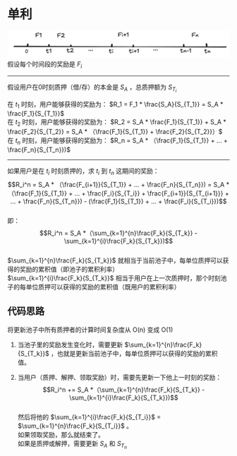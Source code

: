 # 单利
![1](./1.png)  
假设每个时间段的奖励是 $F_i$  

---
假设用户在0时刻质押（借/存）的本金是 $S_A$ ，总质押额为 $S_{T_i}$

在 $t_1$ 时刻，用户能够获得的奖励为： $R_1 = F_1 * \frac{S_A}{S_{T_1}} = S_A * \frac{F_1}{S_{T_1}}$  
在 $t_2$ 时刻，用户能够获得的奖励为： $R_2 = S_A * \frac{F_1}{S_{T_1}} + S_A * \frac{F_2}{S_{T_2}} = S_A * （\frac{F_1}{S_{T_1}} + \frac{F_2}{S_{T_2}}）$  
在 $t_n$ 时刻，用户能够获得的奖励为： $R_n = S_A * （\frac{F_1}{S_{T_1}} + ... + \frac{F_n}{S_{T_n}})$  

---
如果用户是在 $t_i$ 时刻质押的，求 $t_i$ 到 $t_n$ 这期间的奖励： 
$$R_i^n = S_A * （\frac{F_{i+1}}{S_{T_1}} + ... + \frac{F_n}{S_{T_n}}) = S_A *（\frac{F_1}{S_{T_1}} + ... + \frac{F_i}{S_{T_i}} + \frac{F_{i+1}}{S_{T_{i+1}}} + ... + \frac{F_n}{S_{T_n}}) - (\frac{F_1}{S_{T_1}} + ... + \frac{F_i}{S_{T_i}})$$  
即：  
$$R_i^n  = S_A *（\sum_{k=1}^{n}\frac{F_k}{S_{T_k}} - \sum_{k=1}^{i}\frac{F_k}{S_{T_k}})$$  
$\sum_{k=1}^{n}\frac{F_k}{S_{T_k}}$ 就相当于当前池子中，每单位质押可以获得的奖励的累积值（即池子的累积利率）  
$\sum_{k=1}^{i}\frac{F_k}{S_{T_k}}$ 相当于用户在上一次质押时，那个时刻池子的每单位质押可以获得的奖励的累积值（既用户的累积利率）  

## 代码思路
将更新池子中所有质押者的计算时间复杂度从 O(n) 变成 O(1)  
  
1. 当池子里的奖励发生变化时，需要更新 $\sum_{k=1}^{n}\frac{F_k}{S_{T_k}}$ ，也就是更新当前池子中，每单位质押可以获得的奖励的累积值。  
  
2. 当用户（质押、解押、领取奖励）时，需要先更新一下他上一时刻的奖励：   
$$R_i^n  += S_A *（\sum_{k=1}^{n}\frac{F_k}{S_{T_k}} - \sum_{k=1}^{i}\frac{F_k}{S_{T_k}})$$  
	然后将他的 $\sum_{k=1}^{i}\frac{F_k}{S_{T_i}}$ = $\sum_{k=1}^{n}\frac{F_k}{S_{T_i}}$ 。  
	如果领取奖励，那么就结束了。  
	如果是质押或解押，需要更新 $S_A$  和 ${S_{T_n}}$   